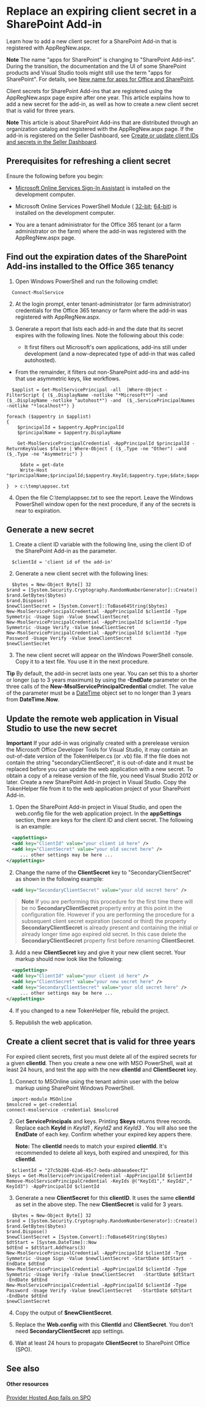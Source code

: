 
# Replace an expiring client secret in a SharePoint Add-in
Learn how to add a new client secret for a SharePoint Add-in that is registered with AppRegNew.aspx.
 

 **Note**  The name "apps for SharePoint" is changing to "SharePoint Add-ins". During the transition, the documentation and the UI of some SharePoint products and Visual Studio tools might still use the term "apps for SharePoint". For details, see  [New name for apps for Office and SharePoint](new-name-for-apps-for-sharepoint#bk_newname).
 

Client secrets for SharePoint Add-ins that are registered using the AppRegNew.aspx page expire after one year. This article explains how to add a new secret for the add-in, as well as how to create a new client secret that is valid for three years.
 

 **Note**  This article is about SharePoint Add-ins that are distributed through an organization catalog and registered with the AppRegNew.aspx page. If the add-in is registered on the Seller Dashboard, see  [Create or update client IDs and secrets in the Seller Dashboard](https://dev.office.com/officestore/docs/create-or-update-client-ids-and-secrets).
 


## Prerequisites for refreshing a client secret

Ensure the following before you begin:
 

 

-  [Microsoft Online Services Sign-In Assistant](http://www.microsoft.com/download/details.aspx?id=39267) is installed on the development computer.
    
 
- Microsoft Online Services PowerShell Module ( [32-bit](http://go.microsoft.com/fwlink/p/?linkid=236298);  [64-bit](http://go.microsoft.com/fwlink/p/?linkid=236297)) is installed on the development computer.
    
 
- You are a tenant administrator for the Office 365 tenant (or a farm administrator on the farm) where the add-in was registered with the AppRegNew.aspx page.
    
 

## Find out the expiration dates of the SharePoint Add-ins installed to the Office 365 tenancy


 

 

1. Open Windows PowerShell and run the following cmdlet:
    
```
  Connect-MsolService

```

2. At the login prompt, enter tenant-administrator (or farm administrator) credentials for the Office 365 tenancy or farm where the add-in was registered with AppRegNew.aspx.
    
 
3. Generate a report that lists each add-in and the date that its secret expires with the following lines. Note the following about this code:
    
      - It first filters out Microsoft's own applications, add-ins still under development (and a now-deprecated type of add-in that was called autohosted).
    
 
  - From the remainder, it filters out non-SharePoint add-ins and add-ins that use asymmetric keys, like workflows.
    
 

```
  $applist = Get-MsolServicePrincipal -all  |Where-Object -FilterScript { ($_.DisplayName -notlike "*Microsoft*") -and ($_.DisplayName -notlike "autohost*") -and  ($_.ServicePrincipalNames -notlike "*localhost*") }

foreach ($appentry in $applist)
{
    $principalId = $appentry.AppPrincipalId
    $principalName = $appentry.DisplayName
    
    Get-MsolServicePrincipalCredential -AppPrincipalId $principalId -ReturnKeyValues $false | Where-Object { ($_.Type -ne "Other") -and ($_.Type -ne "Asymmetric") }
    
     $date = get-date
     Write-Host "$principalName;$principalId;$appentry.KeyId;$appentry.type;$date;$appentry.Usage"

}  > c:\temp\appsec.txt
```

4. Open the file C:\temp\appsec.txt to see the report. Leave the Windows PowerShell window open for the next procedure, if any of the secrets is near to expiration.
    
 

## Generate a new secret


 

 

1. Create a client ID variable with the following line, using the client ID of the SharePoint Add-in as the parameter.
    
```
  $clientId = 'client id of the add-in'

```

2. Generate a new client secret with the following lines:
    
```
  $bytes = New-Object Byte[] 32
$rand = [System.Security.Cryptography.RandomNumberGenerator]::Create()
$rand.GetBytes($bytes)
$rand.Dispose()
$newClientSecret = [System.Convert]::ToBase64String($bytes)
New-MsolServicePrincipalCredential -AppPrincipalId $clientId -Type Symmetric -Usage Sign -Value $newClientSecret
New-MsolServicePrincipalCredential -AppPrincipalId $clientId -Type Symmetric -Usage Verify -Value $newClientSecret
New-MsolServicePrincipalCredential -AppPrincipalId $clientId -Type Password -Usage Verify -Value $newClientSecret
$newClientSecret
```

3. The new client secret will appear on the Windows PowerShell console. Copy it to a text file. You use it in the next procedure.
    
 

 **Tip**  By default, the add-in secret lasts one year. You can set this to a shorter or longer (up to 3 years maximum) by using the  **-EndDate** parameter on the three calls of the **New-MsolServicePrincipalCredential** cmdlet. The value of the parameter must be a [DateTime](http://msdn2.microsoft.com/EN-US/library/03ybds8y) object set to no longer than 3 years from **DateTime.Now**.
 


## Update the remote web application in Visual Studio to use the new secret


 **Important**  If your add-in was originally created with a prerelease version the Microsoft Office Developer Tools for Visual Studio, it may contain an out-of-date version of the TokenHelper.cs (or .vb) file. If the file does not contain the string "secondaryClientSecret", it is out-of-date and it must be replaced before you can update the web application with a new secret. To obtain a copy of a release version of the file, you need Visual Studio 2012 or later. Create a new SharePoint Add-in project in Visual Studio. Copy the TokenHelper file from it to the web application project of your SharePoint Add-in. 
 


1. Open the SharePoint Add-in project in Visual Studio, and open the web.config file for the web application project. In the  **appSettings** section, there are keys for the client ID and client secret. The following is an example:
    
```XML
  <appSettings>
  <add key="ClientId" value="your client id here" />
  <add key="ClientSecret" value="your old secret here" />
     ... other settings may be here ...
</appSettings>

```

2. Change the name of the  **ClientSecret** key to "SecondaryClientSecret" as shown in the following example:
    
```XML
  <add key="SecondaryClientSecret" value="your old secret here" />
```

> **Note** If you are performing this procedure for the first time there will be no **SecondaryClientSecret** property entry at this point in the configuration file. However if you are performing the procedure for a subsequent client secret expiration (second or third) the property **SecondaryClientSecret** is already present and containing the initial or already longer time ago expired old secret. In this case delete the **SecondaryClientSecret** property first before renaming **ClientSecret**.

3. Add a new  **ClientSecret** key and give it your new client secret. Your markup should now look like the following:
    
```XML
  <appSettings>
  <add key="ClientId" value="your client id here" />
  <add key="ClientSecret" value="your new secret here" />
  <add key="SecondaryClientSecret" value="your old secret here" />
     ... other settings may be here ...
</appSettings>
```

4. If you changed to a new TokenHelper file, rebuild the project.
    
 
5. Republish the web application.
    
 

## Create a client secret that is valid for three years

For expired client secrets, first you must delete all of the expired secrets for a given  **clientId**. Then you create a new one with MSO PowerShell, wait at least 24 hours, and test the app with the new **clientId** and **ClientSecret** key.
 

 

1. Connect to MSOnline using the tenant admin user with the below markup using SharePoint Windows PowerShell.
    
```
  import-module MSOnline
$msolcred = get-credential
connect-msolservice -credential $msolcred

```

2. Get  **ServicePrincipals** and keys. Printing **$keys** returns three records. Replace each **KeyId** in *KeyId1*  , *KeyId2*  and *KeyId3*  . You will also see the **EndDate** of each key. Confirm whether your expired key appers there.
    
     **Note:** The **clientId** needs to match your expired **clientId**. It's recommended to delete all keys, both expired and unexpired, for this **clientId**.
    


```
  $clientId = "27c5b286-62a6-45c7-beda-abbaea6eecf2"
$keys = Get-MsolServicePrincipalCredential -AppPrincipalId $clientId
Remove-MsolServicePrincipalCredential -KeyIds @("KeyId1"," KeyId2"," KeyId3") -AppPrincipalId $clientId 

```

3. Generate a new  **ClientSecret** for this **clientID**. It uses the same **clientId** as set in the above step. The new **ClientSecret** is valid for 3 years.
    
```
  $bytes = New-Object Byte[] 32
$rand = [System.Security.Cryptography.RandomNumberGenerator]::Create()
$rand.GetBytes($bytes)
$rand.Dispose()
$newClientSecret = [System.Convert]::ToBase64String($bytes)
$dtStart = [System.DateTime]::Now
$dtEnd = $dtStart.AddYears(3)
New-MsolServicePrincipalCredential -AppPrincipalId $clientId -Type Symmetric -Usage Sign -Value $newClientSecret -StartDate $dtStart  -EndDate $dtEnd
New-MsolServicePrincipalCredential -AppPrincipalId $clientId -Type Symmetric -Usage Verify -Value $newClientSecret   -StartDate $dtStart  -EndDate $dtEnd
New-MsolServicePrincipalCredential -AppPrincipalId $clientId -Type Password -Usage Verify -Value $newClientSecret   -StartDate $dtStart  -EndDate $dtEnd
$newClientSecret

```

4. Copy the output of  **$newClientSecret**.
    
 
5. Replace the  **Web.config** with this **ClientId** and **ClientSecret**. You don't need **SecondaryClientSecret** app settings.
    
 
6. Wait at least 24 hours to propagate  **ClientSecret** to SharePoint Office (SPO).
    
 

## See also


#### Other resources


 
 [Provider Hosted App fails on SPO](http://blogs.technet.com/b/sharepointdevelopersupport/archive/2015/03/11/provider-hosted-app-fails-on-spo.aspx)
